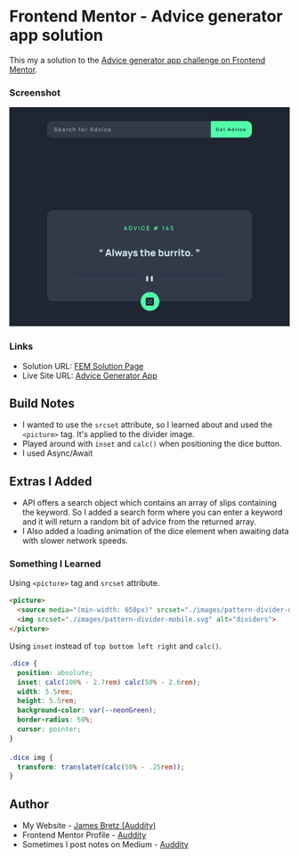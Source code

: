 # Frontend Mentor - Advice generator app solution

This my a solution to the [Advice generator app challenge on Frontend Mentor](https://www.frontendmentor.io/challenges/advice-generator-app-QdUG-13db). 

### Screenshot

![](./images/AdviceGenScreenShot.png)

### Links

- Solution URL: [FEM Solution Page](https://www.frontendmentor.io/solutions/advice-app-using-asyncawait-javascript-Bk4oGUOr9)
- Live Site URL: [Advice Generator App](https://fem-advice-generator-app-seven.vercel.app/)

## Build Notes
- I wanted to use the `srcset` attribute, so I learned about and used the `<picture>` tag.  It's applied to the divider image.
- Played around with `inset` and `calc()` when positioning the dice button.
- I used Async/Await

## Extras I Added
- API offers a search object which contains an array of slips containing the keyword. So I added a search form where you can enter a keyword and it will return a random bit of advice from the returned array.
- I Also added a loading animation of the dice element when awaiting data with slower network speeds.

### Something I Learned

Using `<picture>` tag and `srcset` attribute.
```html
<picture>
  <source media="(min-width: 650px)" srcset="./images/pattern-divider-desktop.svg">
  <img srcset="./images/pattern-divider-mobile.svg" alt="dividers">
</picture>
```

Using `inset` instead of `top bottom left right` and `calc()`.
```css
.dice {
  position: absolute;
  inset: calc(100% - 2.7rem) calc(50% - 2.6rem);
  width: 5.5rem;
  height: 5.5rem;
  background-color: var(--neonGreen);
  border-radius: 50%;
  cursor: pointer;
}

.dice img {
  transform: translateY(calc(50% - .25rem));
}
```

## Author
- My Website - [James Bretz (Auddity)](https://auddity.netlify.app/)
- Frontend Mentor Profile - [Auddity](https://www.frontendmentor.io/profile/Auddity)
- Sometimes I post notes on Medium - [Auddity](https://medium.com/@jay.auddity)